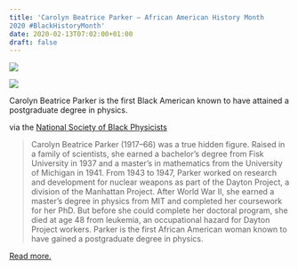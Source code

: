 ```yaml
---
title: 'Carolyn Beatrice Parker – African American History Month
2020 #BlackHistoryMonth'
date: 2020-02-13T07:02:00+01:00
draft: false
---
```


[![](https://cdn-blog.adafruit.com/uploads/2020/02/preview-full-adafruit_BHM2020_blog-2.jpg)](https://blog.adafruit.com/category/black-history-month/)

[![](https://cdn-blog.adafruit.com/uploads/2020/02/carolyn-beatrice-parker.jpg)](https://www.nsbp.org/nsbp-news/bhm-physics-profiles/bhm-2020/666-carolyn-beatrice-parker)

Carolyn Beatrice Parker is the first Black American known to have attained a postgraduate degree in physics.

via the [National Society of Black Physicists](https://www.nsbp.org/nsbp-news/bhm-physics-profiles/bhm-2020/666-carolyn-beatrice-parker)

> Carolyn Beatrice Parker (1917–66) was a true hidden figure. Raised in a family of scientists, she earned a bachelor’s degree from Fisk University in 1937 and a master’s in mathematics from the University of Michigan in 1941. From 1943 to 1947, Parker worked on research and development for nuclear weapons as part of the Dayton Project, a division of the Manhattan Project. After World War II, she earned a master’s degree in physics from MIT and completed her coursework for her PhD. But before she could complete her doctoral program, she died at age 48 from leukemia, an occupational hazard for Dayton Project workers. Parker is the first African American woman known to have gained a postgraduate degree in physics.

[Read more.](https://www.nsbp.org/nsbp-news/bhm-physics-profiles/bhm-2020/666-carolyn-beatrice-parker)